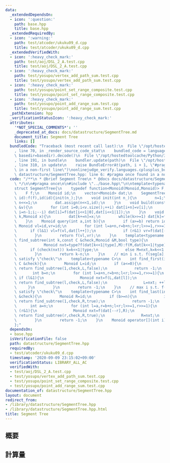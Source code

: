 ```yaml
---
data:
  _extendedDependsOn:
  - icon: ':question:'
    path: base.hpp
    title: base.hpp
  _extendedRequiredBy:
  - icon: ':warning:'
    path: test/atcoder/ukuku09_d.cpp
    title: test/atcoder/ukuku09_d.cpp
  _extendedVerifiedWith:
  - icon: ':heavy_check_mark:'
    path: test/aoj/DSL_2_A.test.cpp
    title: test/aoj/DSL_2_A.test.cpp
  - icon: ':heavy_check_mark:'
    path: test/yosupo/vertex_add_path_sum.test.cpp
    title: test/yosupo/vertex_add_path_sum.test.cpp
  - icon: ':heavy_check_mark:'
    path: test/yosupo/point_set_range_composite.test.cpp
    title: test/yosupo/point_set_range_composite.test.cpp
  - icon: ':heavy_check_mark:'
    path: test/yosupo/point_add_range_sum.test.cpp
    title: test/yosupo/point_add_range_sum.test.cpp
  _pathExtension: hpp
  _verificationStatusIcon: ':heavy_check_mark:'
  attributes:
    '*NOT_SPECIAL_COMMENTS*': ''
    _deprecated_at_docs: docs/datastructure/SegmentTree.md
    document_title: Segment Tree
    links: []
  bundledCode: "Traceback (most recent call last):\n  File \"/opt/hostedtoolcache/Python/3.8.5/x64/lib/python3.8/site-packages/onlinejudge_verify/documentation/build.py\"\
    , line 70, in _render_source_code_stat\n    bundled_code = language.bundle(stat.path,\
    \ basedir=basedir).decode()\n  File \"/opt/hostedtoolcache/Python/3.8.5/x64/lib/python3.8/site-packages/onlinejudge_verify/languages/cplusplus.py\"\
    , line 191, in bundle\n    bundler.update(path)\n  File \"/opt/hostedtoolcache/Python/3.8.5/x64/lib/python3.8/site-packages/onlinejudge_verify/languages/cplusplus_bundle.py\"\
    , line 310, in update\n    raise BundleErrorAt(path, i + 1, \"#pragma once found\
    \ in a non-first line\")\nonlinejudge_verify.languages.cplusplus_bundle.BundleErrorAt:\
    \ datastructure/SegmentTree.hpp: line 6: #pragma once found in a non-first line\n"
  code: "/**\n * @brief Segment Tree\n * @docs docs/datastructure/SegmentTree.md\n\
    \ */\n\n#pragma once\n\n#include \"../base.hpp\"\n\ntemplate<typename Monoid>\n\
    struct SegmentTree{\n    typedef function<Monoid(Monoid,Monoid)> F;\n    int n;\n\
    \    F f;\n    Monoid id;\n    vector<Monoid> dat;\n    SegmentTree(int n_,F f,Monoid\
    \ id):f(f),id(id){init(n_);}\n    void init(int n_){\n        n=1;\n        while(n<n_)\
    \ n<<=1;\n        dat.assign(n<<1,id);\n    }\n    void build(const vector<Monoid>\
    \ &v){\n        for (int i=0;i<v.size();++i) dat[i+n]=v[i];\n        for (int\
    \ i=n-1;i;--i) dat[i]=f(dat[i<<1|0],dat[i<<1|1]);\n    }\n    void update(int\
    \ k,Monoid x){\n        dat[k+=n]=x;\n        while(k>>=1) dat[k]=f(dat[k<<1|0],dat[k<<1|1]);\n\
    \    }\n    Monoid query(int a,int b){\n        if (a>=b) return id;\n       \
    \ Monoid vl=id,vr=id;\n        for (int l=a+n,r=b+n;l<r;l>>=1,r>>=1){\n      \
    \      if (l&1) vl=f(vl,dat[l++]);\n            if (r&1) vr=f(dat[--r],vr);\n\
    \        }\n        return f(vl,vr);\n    }\n    template<typename C>\n    int\
    \ find_subtree(int k,const C &check,Monoid &M,bool type){\n        while(k<n){\n\
    \            Monoid nxt=type?f(dat[k<<1|type],M):f(M,dat[k<<1|type]);\n      \
    \      if (check(nxt)) k=k<<1|type;\n            else M=nxt,k=k<<1|(type^1);\n\
    \        }\n        return k-n;\n    }\n    // min i s.t. f(seg[a],seg[a+1],...,seg[i])\
    \ satisfy \"check\"\n    template<typename C>\n    int find_first(int a,const\
    \ C &check){\n        Monoid L=id;\n        if (a<=0){\n            if (check(f(L,dat[1])))\
    \ return find_subtree(1,check,L,false);\n            return -1;\n        }\n \
    \       int b=n;\n        for (int l=a+n,r=b+n;l<r;l>>=1,r>>=1){\n           \
    \ if (l&1){\n                Monoid nxt=f(L,dat[l]);\n                if (check(nxt))\
    \ return find_subtree(l,check,L,false);\n                L=nxt; ++l;\n       \
    \     }\n        }\n        return -1;\n    }\n    // max i s.t. f(seg[i],...,seg[b-2],seg[b-1])\
    \ satisfy \"check\"\n    template<typename C>\n    int find_last(int b,const C\
    \ &check){\n        Monoid R=id;\n        if (b>=n){\n            if (check(f(dat[1],R)))\
    \ return find_subtree(1,check,R,true);\n            return -1;\n        }\n  \
    \      int a=n;\n        for (int l=a,r=b+n;l<r;l>>=1,r>>=1){\n            if\
    \ (r&1){\n                Monoid nxt=f(dat[--r],R);\n                if (check(nxt))\
    \ return find_subtree(r,check,R,true);\n                R=nxt;\n            }\n\
    \        }\n        return -1;\n    }\n    Monoid operator[](int i){return dat[i+n];}\n\
    };"
  dependsOn:
  - base.hpp
  isVerificationFile: false
  path: datastructure/SegmentTree.hpp
  requiredBy:
  - test/atcoder/ukuku09_d.cpp
  timestamp: '2020-09-09 23:15:02+09:00'
  verificationStatus: LIBRARY_ALL_AC
  verifiedWith:
  - test/aoj/DSL_2_A.test.cpp
  - test/yosupo/vertex_add_path_sum.test.cpp
  - test/yosupo/point_set_range_composite.test.cpp
  - test/yosupo/point_add_range_sum.test.cpp
documentation_of: datastructure/SegmentTree.hpp
layout: document
redirect_from:
- /library/datastructure/SegmentTree.hpp
- /library/datastructure/SegmentTree.hpp.html
title: Segment Tree
---
```

## 概要

## 計算量